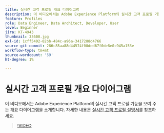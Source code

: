 ```yaml
---
title: 실시간 고객 프로필 개요 다이어그램
description: 이 비디오에서는 Adobe Experience Platform의 실시간 고객 프로필 기능을 보여 주는 개요 다이어그램을 소개합니다.
feature: Profiles
role: Data Engineer, Data Architect, Developer, User
level: Beginner
jira: KT-4943
thumbnail: 33600.jpg
exl-id: 1cff5492-82bb-484c-a96a-3417288d4766
source-git-commit: 286c85aa88d44574f00ded67f0de8e0c945a153e
workflow-type: tm+mt
source-wordcount: '59'
ht-degree: 1%

---
```


# 실시간 고객 프로필 개요 다이어그램

이 비디오에서는 Adobe Experience Platform의 실시간 고객 프로필 기능을 보여 주는 개요 다이어그램을 소개합니다. 자세한 내용은 [실시간 고객 프로필 설명서](https://experienceleague.adobe.com/docs/experience-platform/profile/home.html?lang=ko)를 참조하세요.

>[!VIDEO](https://video.tv.adobe.com/v/36873?learn=on&enablevpops&captions=kor)
